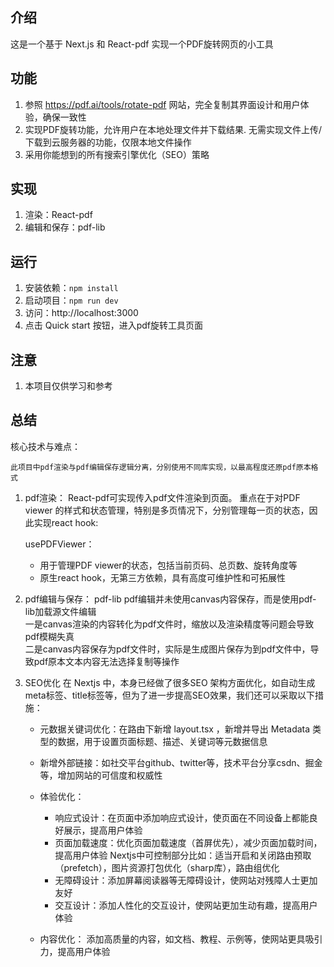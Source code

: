## 介绍

这是一个基于 Next.js 和 React-pdf 实现一个PDF旋转网页的小工具

## 功能

1. 参照 https://pdf.ai/tools/rotate-pdf 网站，完全复制其界面设计和用户体验，确保一致性
2. 实现PDF旋转功能，允许用户在本地处理文件并下载结果. 无需实现文件上传/下载到云服务器的功能，仅限本地文件操作
3. 采用你能想到的所有搜索引擎优化（SEO）策略

## 实现

1. 渲染：React-pdf
2. 编辑和保存：pdf-lib

## 运行

1. 安装依赖：`npm install`
2. 启动项目：`npm run dev`
3. 访问：http://localhost:3000
4. 点击 Quick start 按钮，进入pdf旋转工具页面

## 注意

1. 本项目仅供学习和参考

## 总结

核心技术与难点：

    此项目中pdf渲染与pdf编辑保存逻辑分离，分别使用不同库实现，以最高程度还原pdf原本格式

1. pdf渲染： React-pdf可实现传入pdf文件渲染到页面。
    重点在于对PDF viewer 的样式和状态管理，特别是多页情况下，分别管理每一页的状态，因此实现react hook: 

    usePDFViewer：

    - 用于管理PDF viewer的状态，包括当前页码、总页数、旋转角度等    
    - 原生react hook，无第三方依赖，具有高度可维护性和可拓展性

2. pdf编辑与保存： pdf-lib
    pdf编辑并未使用canvas内容保存，而是使用pdf-lib加载源文件编辑    
    一是canvas渲染的内容转化为pdf文件时，缩放以及渲染精度等问题会导致pdf模糊失真    
    二是canvas内容保存为pdf文件时，实际是生成图片保存为到pdf文件中，导致pdf原本文本内容无法选择复制等操作     

3. SEO优化
    在 Nextjs 中，本身已经做了很多SEO 架构方面优化，如自动生成meta标签、title标签等，但为了进一步提高SEO效果，我们还可以采取以下措施：

    - 元数据关键词优化：在路由下新增 layout.tsx ，新增并导出 Metadata 类型的数据，用于设置页面标题、描述、关键词等元数据信息
    - 新增外部链接：如社交平台github、twitter等，技术平台分享csdn、掘金等，增加网站的可信度和权威性
    - 体验优化：
        + 响应式设计：在页面中添加响应式设计，使页面在不同设备上都能良好展示，提高用户体验    
        + 页面加载速度：优化页面加载速度（首屏优先），减少页面加载时间，提高用户体验
        Nextjs中可控制部分比如：适当开启和关闭路由预取（prefetch），图片资源打包优化（sharp库），路由组优化 
        + 无障碍设计：添加屏幕阅读器等无障碍设计，使网站对残障人士更加友好    
        + 交互设计：添加人性化的交互设计，使网站更加生动有趣，提高用户体验

    - 内容优化： 添加高质量的内容，如文档、教程、示例等，使网站更具吸引力，提高用户体验
